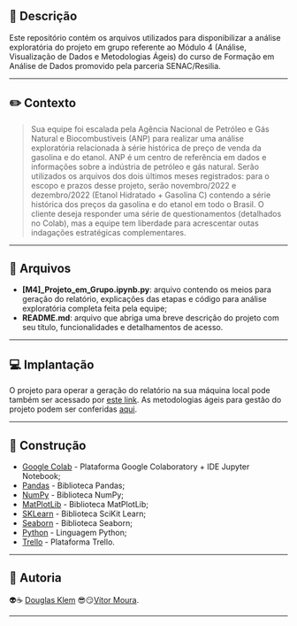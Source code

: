 ## :bookmark_tabs: Descrição ##

Este repositório contém os arquivos utilizados para disponibilizar a análise exploratória do projeto em grupo referente ao Módulo 4 (Análise, Visualização de Dados e Metodologias Ágeis) do curso de Formação em Análise de Dados promovido pela parceria SENAC/Resilia.

---
## :pencil2: Contexto ##

> Sua equipe foi escalada pela Agência Nacional de Petróleo e Gás Natural e Biocombustíveis (ANP) para realizar uma análise exploratória relacionada à série histórica de preço de venda da gasolina e do etanol. ANP é um centro de referência em dados e informações sobre a indústria de petróleo e gás natural.
> Serão utilizados os arquivos dos dois últimos meses registrados: para o escopo e prazos desse projeto, serão novembro/2022 e dezembro/2022 (Etanol Hidratado + Gasolina C) contendo a série histórica dos preços da gasolina e do etanol em todo o Brasil. O cliente deseja responder uma série de questionamentos (detalhados no Colab), mas a equipe tem liberdade para acrescentar outas indagações estratégicas complementares. 
---
## :open_file_folder: Arquivos ##

* **[M4]_Projeto_em_Grupo.ipynb.py**: arquivo contendo os meios para geração do relatório, explicações das etapas e código para análise exploratória completa feita pela equipe;
* **README.md**: arquivo que abriga uma breve descrição do projeto com seu título, funcionalidades e detalhamentos de acesso.
---
## :computer: Implantação ##

O projeto para operar a geração do relatório na sua máquina local pode também ser acessado por [este link](https://colab.research.google.com/drive/1sQmua9NJnxjGoTKhTbKub0tnlrN6gjrM). As metodologias ágeis para gestão do projeto podem ser conferidas [aqui](https://trello.com/b/aVQSH4jz/m4projetoemgrupo).

---
## :construction: Construção ##

* [Google Colab](https://colab.research.google.com/) - Plataforma Google Colaboratory + IDE Jupyter Notebook;
* [Pandas](https://pandas.pydata.org/) - Biblioteca Pandas;
* [NumPy](https://numpy.org/) - Biblioteca NumPy;
* [MatPlotLib](https://matplotlib.org/) - Biblioteca MatPlotLib;
* [SKLearn](https://scikit-learn.org/stable/) - Biblioteca SciKit Learn;
* [Seaborn](https://seaborn.pydata.org/) - Biblioteca Seaborn;
* [Python](https://www.python.org/) - Linguagem Python;
* [Trello](https://trello.com/) - Plataforma Trello.

---
## :busts_in_silhouette: Autoria ##

:alien::coffee: [Douglas Klem](https://gist.github.com/KlemDoug) 
:sunglasses::smirk:[Vítor Moura](https://gist.github.com/mouravitor313).

---
